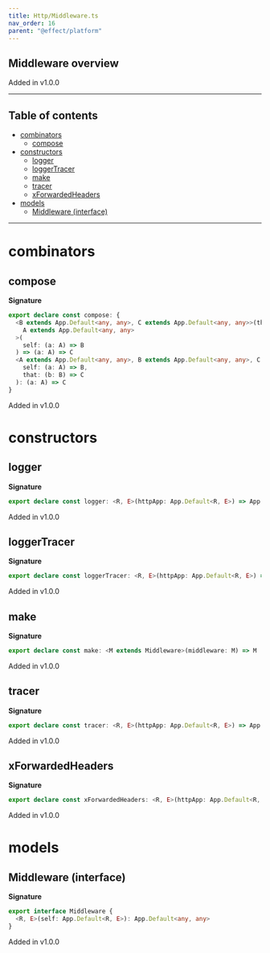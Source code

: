 ```yaml
---
title: Http/Middleware.ts
nav_order: 16
parent: "@effect/platform"
---
```


## Middleware overview

Added in v1.0.0

---

<h2 class="text-delta">Table of contents</h2>

- [combinators](#combinators)
  - [compose](#compose)
- [constructors](#constructors)
  - [logger](#logger)
  - [loggerTracer](#loggertracer)
  - [make](#make)
  - [tracer](#tracer)
  - [xForwardedHeaders](#xforwardedheaders)
- [models](#models)
  - [Middleware (interface)](#middleware-interface)

---

# combinators

## compose

**Signature**

```ts
export declare const compose: {
  <B extends App.Default<any, any>, C extends App.Default<any, any>>(that: (b: B) => C): <
    A extends App.Default<any, any>
  >(
    self: (a: A) => B
  ) => (a: A) => C
  <A extends App.Default<any, any>, B extends App.Default<any, any>, C extends App.Default<any, any>>(
    self: (a: A) => B,
    that: (b: B) => C
  ): (a: A) => C
}
```

Added in v1.0.0

# constructors

## logger

**Signature**

```ts
export declare const logger: <R, E>(httpApp: App.Default<R, E>) => App.Default<R, E>
```

Added in v1.0.0

## loggerTracer

**Signature**

```ts
export declare const loggerTracer: <R, E>(httpApp: App.Default<R, E>) => App.Default<R, E>
```

Added in v1.0.0

## make

**Signature**

```ts
export declare const make: <M extends Middleware>(middleware: M) => M
```

Added in v1.0.0

## tracer

**Signature**

```ts
export declare const tracer: <R, E>(httpApp: App.Default<R, E>) => App.Default<R, E>
```

Added in v1.0.0

## xForwardedHeaders

**Signature**

```ts
export declare const xForwardedHeaders: <R, E>(httpApp: App.Default<R, E>) => App.Default<R, E>
```

Added in v1.0.0

# models

## Middleware (interface)

**Signature**

```ts
export interface Middleware {
  <R, E>(self: App.Default<R, E>): App.Default<any, any>
}
```

Added in v1.0.0
